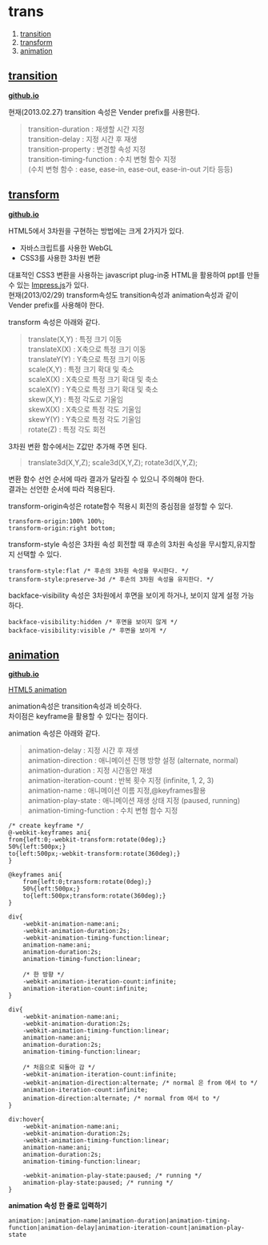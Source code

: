 # trans
1. [transition](#transition)
1. [transform](#transform)
1. [animation](#animation)

## <a href="#" name="transition">transition</a>
**[github.io](http://smilesol85.github.io/html-css/trans/transition.html "transition")**

현재(2013.02.27) transition 속성은 Vender prefix를 사용한다.

> transition-duration : 재생할 시간 지정  
> transition-delay : 지정 시간 후 재생  
> transition-property : 변경할 속성 지정  
> transition-timing-function : 수치 변형 함수 지정  
> (수치 변형 함수 : ease, ease-in, ease-out, ease-in-out 기타 등등)  


## <a href="#" name="transform">transform</a>
**[github.io](http://smilesol85.github.io/html-css/trans/transform.html "transform")**

HTML5에서 3차원을 구현하는 방법에는 크게 2가지가 있다.
* 자바스크립트를 사용한 WebGL
* CSS3를 사용한 3차원 변환


대표적인 CSS3 변환을 사용하는 javascript plug-in중 HTML을 활용하여 ppt를 만들 수 있는 [Impress.js](http://bartaz.github.io/impress.js/ "Impress.js")가 있다.  
현재(2013/02/29) transform속성도 transition속성과 animation속성과 같이 Vender prefix를 사용해야 한다.

transform 속성은 아래와 같다.
> translate(X,Y) : 특정 크기 이동  
> translateX(X) : X축으로 특정 크기 이동  
> translateY(Y) : Y축으로 특정 크기 이동  
> scale(X,Y) : 특정 크기 확대 및 축소  
> scaleX(X) : X축으로 특정 크기 확대 및 축소  
> scaleX(Y) : Y축으로 특정 크기 확대 및 축소  
> skew(X,Y) : 특정 각도로 기울임  
> skewX(X) : X축으로 특정 각도 기울임  
> skewY(Y) : Y축으로 특정 각도 기울임  
> rotate(Z) : 특정 각도 회전  


3차원 변환 함수에서는 Z값만 추가해 주면 된다.
> translate3d(X,Y,Z);
> scale3d(X,Y,Z);
> rotate3d(X,Y,Z);


변환 함수 선언 순서에 따라 결과가 달라질 수 있으니 주의해야 한다.  
결과는 선언한 순서에 따라 적용된다.

transform-origin속성은 rotate함수 적용시 회전의 중심점을 설정할 수 있다.

    transform-origin:100% 100%;
    transform-origin:right bottom;

transform-style 속성은 3차원 속성 회전할 때 후손의 3차원 속성을 무시할지,유지할지 선택할 수 있다.
    
    transform-style:flat /* 후손의 3차원 속성을 무시한다. */
    transform-style:preserve-3d /* 후손의 3차원 속성을 유지한다. */


backface-visibility 속성은 3차원에서 후면을 보이게 하거나, 보이지 않게 설정 가능하다.
    
    backface-visibility:hidden /* 후면을 보이지 않게 */
    backface-visibility:visible /* 후면을 보이게 */

## <a href="#" name="animation">animation</a>
**[github.io](http://smilesol85.github.io/html-css/trans/animation.html "animation")**

[HTML5 animation](http://animateyourhtml5.appspot.com/pres/index.html?lang=en#1 "HTML5 animation")


animation속성은 transition속성과 비슷하다.  
차이점은 keyframe을 활용할 수 있다는 점이다.

animation 속성은 아래와 같다.
> animation-delay : 지정 시간 후 재생  
> animation-direction : 애니메이션 진행 방향 설정 (alternate, normal)  
> animation-duration : 지정 시간동안 재생  
> animation-iteration-count : 반복 횟수 지정 (infinite, 1, 2, 3)  
> animation-name : 애니메이션 이름 지정,@keyframes활용  
> animation-play-state : 애니메이션 재생 상태 지정 (paused, running)  
> animation-timing-function : 수치 변형 함수 지정  

    
    /* create keyframe */
    @-webkit-keyframes ani{
    from{left:0;-webkit-transform:rotate(0deg);}
    50%{left:500px;}
    to{left:500px;-webkit-transform:rotate(360deg);}
    }

    @keyframes ani{
        from{left:0;transform:rotate(0deg);}
        50%{left:500px;}
        to{left:500px;transform:rotate(360deg);}
    }

    div{
        -webkit-animation-name:ani;
        -webkit-animation-duration:2s;
        -webkit-animation-timing-function:linear;
        animation-name:ani;
        animation-duration:2s;
        animation-timing-function:linear;

        /* 한 방향 */
        -webkit-animation-iteration-count:infinite;
        animation-iteration-count:infinite;
    }

    div{
        -webkit-animation-name:ani;
        -webkit-animation-duration:2s;
        -webkit-animation-timing-function:linear;
        animation-name:ani;
        animation-duration:2s;
        animation-timing-function:linear;

        /* 처음으로 되돌아 감 */
        -webkit-animation-iteration-count:infinite;
        -webkit-animation-direction:alternate; /* normal 은 from 에서 to */
        animation-iteration-count:infinite;
        animation-direction:alternate; /* normal from 에서 to */
    }

    div:hover{
        -webkit-animation-name:ani;
        -webkit-animation-duration:2s;
        -webkit-animation-timing-function:linear;
        animation-name:ani;
        animation-duration:2s;
        animation-timing-function:linear;

        -webkit-animation-play-state:paused; /* running */
        animation-play-state:paused; /* running */
    }

**animation 속성 한 줄로 입력하기**

    animation:|animation-name|animation-duration|animation-timing-function|animation-delay|animation-iteration-count|animation-play-state
    

